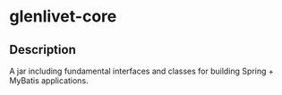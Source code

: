 # glenlivet-core

## Description
A jar including fundamental interfaces and classes for building Spring + MyBatis applications.
